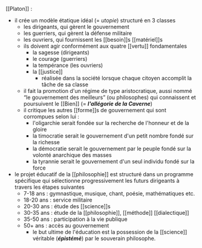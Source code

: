 [[Platon]] : 
- il crée un modèle étatique idéal (= *utopie*) structuré en 3 classes
    - les dirigeants, qui gèrent le gouvernement
    - les guerriers, qui gèrent la défense militaire
    - les ouvriers, qui fournissent les [[besoin]]s [[matériel]]s
  - ils doivent agir conformément aux quatre [[vertu]] fondamentales
    - la sagesse (dirigeants)
    - le courage (guerriers)
    - la tempérance (les ouvriers)
    - la [[justice]]
      - réalisée dans la société lorsque chaque citoyen accomplit la tâche de sa classe
  - il fait la promotion d'un régime de type aristocratique, aussi nommé “le gouvernement des meilleurs” (ou philosophes) qui connaissent et poursuivent le [[Bien]] (= ***l'allégorie de la Caverne***)
  - il critique les autres [[forme]]s de gouvernement qui sont corrompues selon lui :
    - l'oligarchie serait fondée sur la recherche de l'honneur et de la gloire
    - la timocratie serait le gouvernement d'un petit nombre fondé sur la richesse
    - la démocratie serait le gouvernement par le peuple fondé sur la volonté anarchique des masses
    - la tyrannie serait le gouvernement d'un seul individu fondé sur la force
- le projet éducatif de la [[philosophie]] est structuré dans un programme spécifique qui sélectionne progressivement les futurs dirigeants à travers les étapes suivantes
  - 7-18 ans : gymnastique, musique, chant, poésie, mathématiques etc.
  - 18-20 ans : service militaire
  - 20-30 ans : étude des [[science]]s
  - 30-35 ans : étude de la [[philosophie]], [[méthode]] [[dialectique]]
  - 35-50 ans : participation à la vie publique
  - 50+ ans : accès au gouvernement
    - le but ultime de l'éducation est la possession de la [[science]] véritable (***épistémè***) par le souverain philosophe.